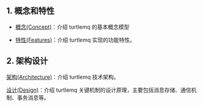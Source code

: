 ## 1. 概念和特性
- [概念(Concept)](./concept.md)：介绍 turtlemq 的基本概念模型

- [特性(Features)](./features.md)：介绍 turtlemq 实现的功能特性。

## 2. 架构设计
[架构(Architecture)](./architecture.md)：介绍 turtlemq 技术架构。

[设计(Design)](./design.md)：介绍 turtlemq 关键机制的设计原理，主要包括消息存储、通信机制、事务消息等。